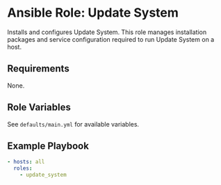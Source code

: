 # Ansible Role: Update System

Installs and configures Update System. This role manages installation packages and service configuration required to run Update System on a host.

## Requirements

None.

## Role Variables

See `defaults/main.yml` for available variables.

## Example Playbook

```yaml
- hosts: all
  roles:
    - update_system
```
